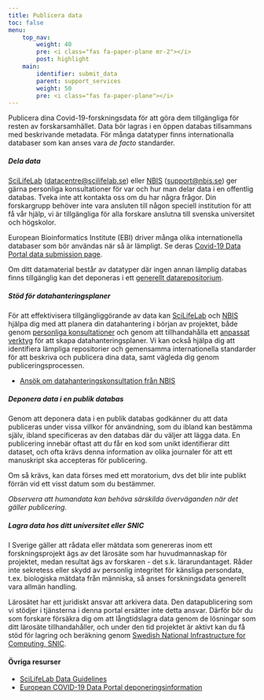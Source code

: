 ```yaml
---
title: Publicera data
toc: false
menu:
    top_nav:
        weight: 40
        pre: <i class="fas fa-paper-plane mr-2"></i>
        post: highlight
    main:
        identifier: submit_data
        parent: support_services
        weight: 50
        pre: <i class="fas fa-paper-plane"></i>
---
```

Publicera dina Covid-19-forskningsdata för att göra dem tillgängliga för resten av forskarsamhället. Data bör lagras i en öppen databas tillsammans med beskrivande metadata. För många datatyper finns internationalla databaser som kan anses vara _de facto_ standarder.

##### Dela data

[SciLifeLab](https://www.scilifelab.se/) (datacentre@scilifelab.se) eller [NBIS](https://nbis.se/) (support@nbis.se)
ger gärna personliga konsultationer för var och hur man delar data i en offentlig databas. Tveka inte att kontakta oss om du har några frågor. Din forskargrupp behöver inte vara ansluten till någon speciell institution för att få vår hjälp, vi är tillgängliga för alla forskare anslutna till svenska universitet och högskolor.

European Bioinformatics Institute (EBI) driver många olika internationella databaser som bör användas när så är lämpligt. Se deras [Covid-19 Data Portal data submission page](https://www.covid19dataportal.org/submit-data).

Om ditt datamaterial består av datatyper där ingen annan lämplig databas finns tillgänglig kan det deponeras i ett [generellt datarepositorium](../general_data_repository).

##### Stöd för datahanteringsplaner

För att effektivisera tillgängliggörande av data kan [SciLifeLab](https://www.scilifelab.se) och [NBIS](http://www.nbis.se/) hjälpa dig med att planera din datahantering i början av projektet, både genom [personliga konsultationer](https://nbis.se/support/supportform/index.php?form=consultation) och genom att tillhandahålla ett [anpassat verktyg](https://dsw.scilifelab.se/) för att skapa datahanteringsplaner.
Vi kan också hjälpa dig att identifiera lämpliga repositorier och gemensamma internationella standarder för att beskriva och publicera dina data, samt vägleda dig genom publiceringsprocessen.

* [Ansök om datahanteringskonsultation från NBIS](https://nbis.se/support/supportform/index.php?form=consultation)

##### Deponera data i en publik databas

Genom att deponera data i en publik databas godkänner du att data publiceras under vissa villkor för användning, som du ibland kan bestämma själv, ibland specificeras av den databas där du väljer att lägga data. En publicering innebär oftast att du får en kod som unikt identifierar ditt dataset, och ofta krävs denna information av olika journaler för att ett manuskript ska accepteras för publicering.

Om så krävs, kan data förses med ett moratorium, dvs det blir inte publikt förrän vid ett visst datum som du bestämmer.

_Observera att humandata kan behöva särskilda överväganden när det gäller publicering._

##### Lagra data hos ditt universitet eller SNIC

I Sverige gäller att rådata eller mätdata som genereras inom ett forskningsprojekt ägs av det lärosäte som har huvudmannaskap för projektet, medan resultat ägs av forskaren - det s.k. lärarundantaget. Råder inte sekretess eller skydd av personlig integritet för känsliga persondata, t.ex. biologiska mätdata från människa, så anses forskningsdata generellt vara allmän handling.

Lärosätet har ett juridiskt ansvar att arkivera data. Den datapublicering som vi stödjer i tjänsterna i denna portal ersätter inte detta ansvar. Därför bör du som forskare försäkra dig om att långtidslagra data genom de lösningar som ditt lärosäte tillhandahåller, och under den tid projektet är aktivt kan du få stöd för lagring och beräkning genom [Swedish National Infrastructure for Computing, SNIC](https://snic.se).

#### Övriga resurser

* [SciLifeLab Data Guidelines](https://scilifelab-data-guidelines.readthedocs.io/en/latest/docs/index.html)
* [European COVID-19 Data Portal deponeringsinformation](https://www.covid19dataportal.org/submit-data)
